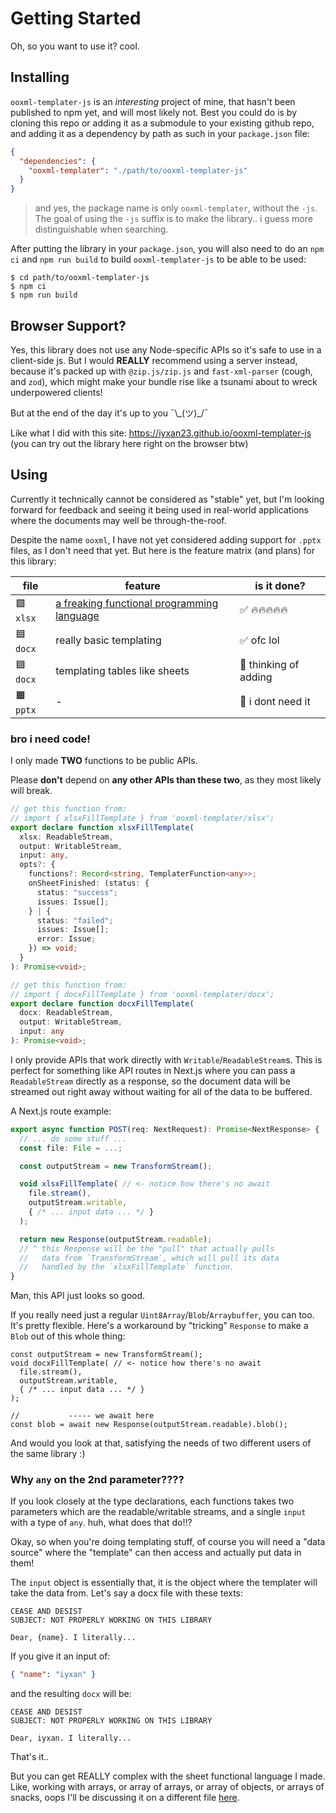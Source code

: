 # Getting Started

Oh, so you want to use it? cool.

## Installing

`ooxml-templater-js` is an _interesting_ project of mine, that hasn't been published
to npm yet, and will most likely not. Best you could do is by cloning this repo or
adding it as a submodule to your existing github repo, and adding it as a dependency
by path as such in your `package.json` file:

```json
{
  "dependencies": {
    "ooxml-templater": "./path/to/ooxml-templater-js"
  }
}
```

> and yes, the package name is only `ooxml-templater`, without the `-js`. The
> goal of using the `-js` suffix is to make the library.. i guess more
> distinguishable when searching.

After putting the library in your `package.json`, you will also need to do an
`npm ci` and `npm run build` to build `ooxml-templater-js` to be able to be
used:

```console
$ cd path/to/ooxml-templater-js
$ npm ci
$ npm run build
```

## Browser Support?

Yes, this library does not use any Node-specific APIs so it's safe to use in a
client-side js. But I would **REALLY** recommend using a server instead, because
it's packed up with `@zip.js/zip.js` and `fast-xml-parser` (cough, and `zod`),
which might make your bundle rise like a tsunami about to wreck underpowered clients!

But at the end of the day it's up to you ¯\\\_(ツ)\_/¯

Like what I did with this site: https://iyxan23.github.io/ooxml-templater-js (you can try
out the library here right on the browser btw)

## Using

Currently it technically cannot be considered as "stable" yet, but I'm looking
forward for feedback and seeing it being used in real-world applications where the
documents may well be through-the-roof.

Despite the name `ooxml`, I have not yet considered adding support for `.pptx`
files, as I don't need that yet. But here is the feature matrix (and plans) for
this library:

| file      | feature                                                         | is it done?           |
| ------    | ----                                                            | ----                  |
| 🟩 `xlsx` | [a freaking functional programming language](./sheet-how-to.md) | ✅ 🔥🔥🔥🔥🔥              |
| 🟦 `docx` | really basic templating                                         | ✅ ofc lol            |
| 🟦 `docx` | templating tables like sheets                                   | 🤔 thinking of adding |
| 🟧 `pptx` | -                                                               | 🙅 i dont need it     |

### bro i need code!

I only made **TWO** functions to be public APIs.

Please **don't** depend on **any other APIs than these two**, as they most likely
will break.

```ts
// get this function from:
// import { xlsxFillTemplate } from 'ooxml-templater/xlsx';
export declare function xlsxFillTemplate(
  xlsx: ReadableStream,
  output: WritableStream,
  input: any,
  opts?: {
    functions?: Record<string, TemplaterFunction<any>>;
    onSheetFinished: (status: {
      status: "success";
      issues: Issue[];
    } | {
      status: "failed";
      issues: Issue[];
      error: Issue;
    }) => void;
  }
): Promise<void>;

// get this function from:
// import { docxFillTemplate } from 'ooxml-templater/docx';
export declare function docxFillTemplate(
  docx: ReadableStream,
  output: WritableStream,
  input: any
): Promise<void>;
```

I only provide APIs that work directly with `Writable`/`ReadableStream`s. This
is perfect for something like API routes in Next.js where you can pass a
`ReadableStream` directly as a response, so the document data will be
streamed out right away without waiting for all of the data to be buffered.

A Next.js route example:

```ts
export async function POST(req: NextRequest): Promise<NextResponse> {
  // ... do some stuff ...
  const file: File = ...;

  const outputStream = new TransformStream();

  void xlsxFillTemplate( // <- notice how there's no await
    file.stream(),
    outputStream.writable,
    { /* ... input data ... */ }
  );

  return new Response(outputStream.readable);
  // ^ this Response will be the "pull" that actually pulls
  //   data from `TransformStream`, which will pull its data
  //   handled by the `xlsxFillTemplate` function.
}
```

Man, this API just looks so good.

If you really need just a regular `Uint8Array`/`Blob`/`Arraybuffer`, you can
too. It's pretty flexible. Here's a workaround by "tricking" `Response` to
make a `Blob` out of this whole thing:

```
const outputStream = new TransformStream();
void docxFillTemplate( // <- notice how there's no await
  file.stream(),
  outputStream.writable,
  { /* ... input data ... */ }
);

//           ----- we await here
const blob = await new Response(outputStream.readable).blob();
```

And would you look at that, satisfying the needs of two different users of
the same library :)

### Why `any` on the 2nd parameter????

If you look closely at the type declarations, each functions takes two
parameters which are the readable/writable streams, and a single `input` with
a type of `any`. huh, what does that do!!?

Okay, so when you're doing templating stuff, of course you will need a "data
source" where the "template" can then access and actually put data in them!

The `input` object is essentially that, it is the object where the templater
will take the data from. Let's say a docx file with these texts:

```
CEASE AND DESIST
SUBJECT: NOT PROPERLY WORKING ON THIS LIBRARY

Dear, {name}. I literally...
```

If you give it an input of:

```json
{ "name": "iyxan" }
```

and the resulting `docx` will be:

```
CEASE AND DESIST
SUBJECT: NOT PROPERLY WORKING ON THIS LIBRARY

Dear, iyxan. I literally...
```

That's it..

But you can get REALLY complex with the sheet functional language I made.
Like, working with arrays, or array of arrays, or array of objects, or arrays
of snacks, oops I'll be discussing it on a different file [here](./sheet-how-to.md).
